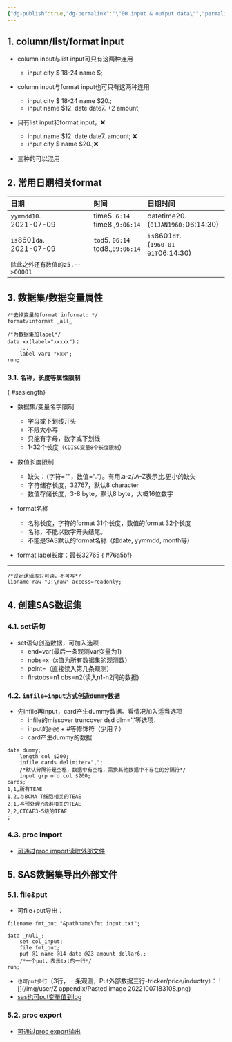```yaml
---
{"dg-publish":true,"dg-permalink":"\"00 input & output data\"","permalink":"/\"00 input & output data\"/","dgPassFrontmatter":true}
---
```



## 1. column/list/format input

- column input与list input可只有这两种连用
	- input city $ 18-24 name $;

- column input与format input也可只有这两种连用
	- input city $ 18-24 name $20.;
	- input name $12. date date7. +2 amount;

- 只有list input和format input，❌
	- input name $12. date date7. amount; ❌
	- input city $ name $20.;❌

- 三种的可以混用

 
## 2. 常用日期相关format

|  日期                           |  时间                                  |  日期时间                                      |
|:------------------------------|:-------------------------------------|:-------------------------------------------|
|  `yymmdd10`.</br>2021-07-09     |  time5. `6:14`</br>time8.,`9:06:14`  |  datetime20.</br>(`01JAN1960:`06:14:30)    |
|  `is`8601`da`.<br>2021-07-09  | `tod`5. `06:14`<br>tod8.,`09:06:14`  |  `is`8601`dt`.<br>(`1960-01-01T`06:14:30)  |
| `除此之外还有数值的z5.-->00001`     |                                      |                                            |  

## 3. 数据集/数据变量属性

```sas
/*去掉变量的format informat: */
format/informat _all_

/*为数据集加label*/
data xx(label="xxxxx")；
	...
	label var1 "xxx";
run;
```


### 3.1. `名称，长度等属性限制`
{ #saslength}


- 数据集/变量名字限制
	- 字母或下划线开头
	- 不限大小写
	- 只能有字母，数字或下划线
	- 1-32个长度（`CDISC变量8个长度限制`）

- 数值长度限制
	- 缺失：（字符=""，数值="."）。有用.a-z/.A-Z表示比.更小的缺失
	- 字符储存长度，32767，默认8 character
	- 数值存储长度，3-8 byte，默认8 byte，大概16位数字

- format名称
	- 名称长度，字符的format 31个长度，数值的format 32个长度
	- 名称，不能以数字开头结尾。
	- 不能是SAS默认的format名称（如date, yymmdd, month等）

- format label长度：最长32765
{ #76a5bf}



---

```sas
/*设定逻辑库只可读，不可写*/
libname raw "D:\raw" access=readonly;
```

## 4. 创建SAS数据集

### 4.1. set语句

- set语句创造数据，可加入选项
	- end=var(最后一条观测var变量为1) 
	- nobs=x（x值为所有数据集的观测数）
	- point=（直接读入第几条观测）
	- firstobs=n1 obs=n2(读入n1-n2间的数据)

### 4.2. `infile+input方式创造dummy数据`

- 先infile再input，card产生dummy数据。看情况加入适当选项
	- infile的missover truncover dsd dlm=','等选项，
	- input的`@` `@@` + \#等修饰符（少用？）
	- card产生dummy的数据

```sas
data dummy;
	length col $200;
	infile cards delimiter=",";
	/*默认分隔符是空格，数据中有空格，需换其他数据中不存在的分隔符*/
	input grp ord col $200;
cards;
1,1,所有TEAE
1,2,与BCMA T细胞相关的TEAE
2,1,与预处理/清淋相关的TEAE
2,2,CTCAE3-5级的TEAE
;	
```

### 4.3. proc import

- [可通过proc import读取外部文件](04%20Proc%20step#1.3%20proc%20import)

## 5. SAS数据集导出外部文件

### 5.1. file&put

- 可file+put导出：
```sas
filename fmt_out "&pathname\fmt input.txt";

data _nul1_;
	set col_input; 
	file fmt_out;
	put @1 name @14 date @23 amount dollar6.;
	/*一个put，表示txt的一行*/
run;
```
- `也可put多行`（3行，一条观测，Put外部数据三行-tricker/price/inductry）：
![](/img/user/Z appendix/Pasted image 20221007183108.png)
- [sas也可put变量值到log](03%20sas%20statement#1%203%20put，输出value到log)

### 5.2. proc export
-  [可通过proc export输出](04%20Proc%20step#1.2%20proc%20export)










